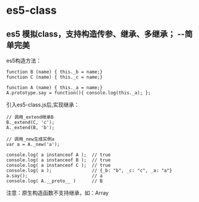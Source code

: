 # es5-class
es5 模拟class，支持构造传参、继承、多继承； --简单完美
-----------------------------------
es5构造方法：
```
function B (name) { this._b = name;}
function C (name) { this._c = name;}

function A (name) { this._a = name;}
A.prototype.say = function(){ console.log(this._a); };
```

引入es5-class.js后,实现继承：
```
// 调用_extend继承B
B._extend(C, 'c');
A._extend(B, 'b');

// 调用_new生成实例a
var a = A._new('a');

console.log( a instanceof A ); 	// true
console.log( a instanceof B ); 	// true
console.log( a instanceof C );	// true
console.log( a );               // {_b: "b", _c: "c", _a: "a"}
a.say();                        // a
console.log( A.__proto__ )      // B
```

注意：原生构造函数不支持继承，如：Array
